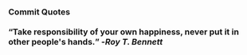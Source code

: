 ### Commit Quotes <br> <br> <q>Take responsibility of your own happiness, never put it in other people's hands.</q> -<em>Roy T. Bennett</em>
